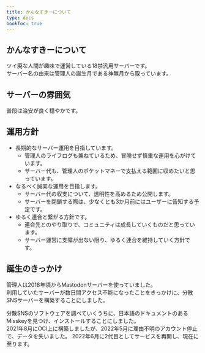 ```yaml
---
title: かんなすきーについて
type: docs
bookToc: true
---
```


## かんなすきーについて

ツイ廃な人間が趣味で運営している18禁汎用サーバーです。  
サーバー名の由来は管理人の誕生月である神無月から取っています。

## サーバーの雰囲気

普段は治安が良く穏やかです。

## 運用方針

- 長期的なサーバー運用を目指しています。
  - 管理人のライフログも兼ねているため、冒険せず慎重な運用を心がけています。
  - サーバー代も、管理人のポケットマネーで支払える範囲に収めたいと思っています。
- なるべく誠実な運用を目指します。
  - サーバー代の収支について、透明性を高めるため公開します。
  - サーバーを閉鎖する際は、少なくとも3か月前にはユーザーに告知する予定です。
- ゆるく連合と繋がる方針です。
  - 連合先とのやり取りで、コミュニティは成長していくものだと思っています。
  - サーバー運営に支障が出ない限り、ゆるく連合を維持していく方針です。

## 誕生のきっかけ

管理人は2018年頃からMastodonサーバーを使っていました。  
利用していたサーバーが数日間アクセス不能になったことをきっかけに、分散SNSサーバーを構築することにしました。  

分散SNSのソフトウェアを調べていくうちに、日本語のドキュメントのあるMisskeyを見つけ、インストールすることにしました。  
2021年8月にOCI上に構築しましたが、2022年5月に理由不明のアカウント停止で、データを失いました。
2022年6月に2代目としてサービスを再開し、現在に至ります。
